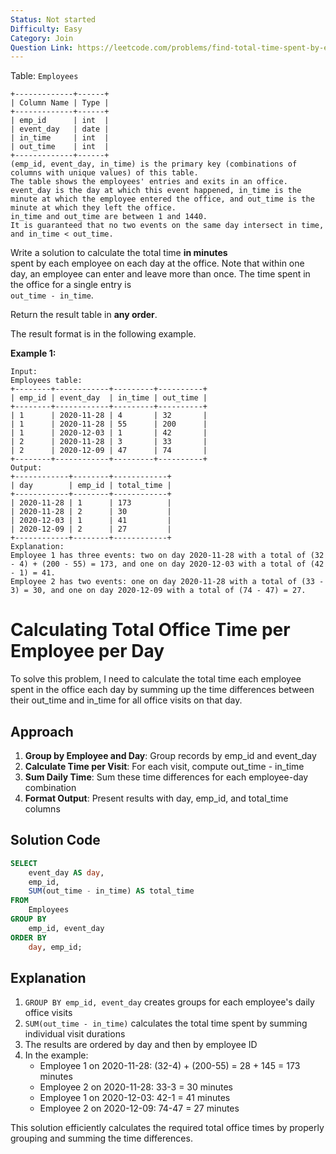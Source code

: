 ```yaml
---
Status: Not started
Difficulty: Easy
Category: Join
Question Link: https://leetcode.com/problems/find-total-time-spent-by-each-employee/
---
```

Table: `Employees`

```Plain
+-------------+------+
| Column Name | Type |
+-------------+------+
| emp_id      | int  |
| event_day   | date |
| in_time     | int  |
| out_time    | int  |
+-------------+------+
(emp_id, event_day, in_time) is the primary key (combinations of columns with unique values) of this table.
The table shows the employees' entries and exits in an office.
event_day is the day at which this event happened, in_time is the minute at which the employee entered the office, and out_time is the minute at which they left the office.
in_time and out_time are between 1 and 1440.
It is guaranteed that no two events on the same day intersect in time, and in_time < out_time.
```

Write a solution to calculate the total time **in minutes**  
spent by each employee on each day at the office. Note that within one  
day, an employee can enter and leave more than once. The time spent in  
the office for a single entry is  
`out_time - in_time`.

Return the result table in **any order**.

The result format is in the following example.

**Example 1:**

```Plain
Input:
Employees table:
+--------+------------+---------+----------+
| emp_id | event_day  | in_time | out_time |
+--------+------------+---------+----------+
| 1      | 2020-11-28 | 4       | 32       |
| 1      | 2020-11-28 | 55      | 200      |
| 1      | 2020-12-03 | 1       | 42       |
| 2      | 2020-11-28 | 3       | 33       |
| 2      | 2020-12-09 | 47      | 74       |
+--------+------------+---------+----------+
Output:
+------------+--------+------------+
| day        | emp_id | total_time |
+------------+--------+------------+
| 2020-11-28 | 1      | 173        |
| 2020-11-28 | 2      | 30         |
| 2020-12-03 | 1      | 41         |
| 2020-12-09 | 2      | 27         |
+------------+--------+------------+
Explanation:
Employee 1 has three events: two on day 2020-11-28 with a total of (32 - 4) + (200 - 55) = 173, and one on day 2020-12-03 with a total of (42 - 1) = 41.
Employee 2 has two events: one on day 2020-11-28 with a total of (33 - 3) = 30, and one on day 2020-12-09 with a total of (74 - 47) = 27.
```

# Calculating Total Office Time per Employee per Day

To solve this problem, I need to calculate the total time each employee spent in the office each day by summing up the time differences between their out_time and in_time for all office visits on that day.

## Approach

1. **Group by Employee and Day**: Group records by emp_id and event_day
2. **Calculate Time per Visit**: For each visit, compute out_time - in_time
3. **Sum Daily Time**: Sum these time differences for each employee-day combination
4. **Format Output**: Present results with day, emp_id, and total_time columns

## Solution Code

```SQL
SELECT
    event_day AS day,
    emp_id,
    SUM(out_time - in_time) AS total_time
FROM
    Employees
GROUP BY
    emp_id, event_day
ORDER BY
    day, emp_id;
```

## Explanation

1. `GROUP BY emp_id, event_day` creates groups for each employee's daily office visits
2. `SUM(out_time - in_time)` calculates the total time spent by summing individual visit durations
3. The results are ordered by day and then by employee ID
4. In the example:
    - Employee 1 on 2020-11-28: (32-4) + (200-55) = 28 + 145 = 173 minutes
    - Employee 2 on 2020-11-28: 33-3 = 30 minutes
    - Employee 1 on 2020-12-03: 42-1 = 41 minutes
    - Employee 2 on 2020-12-09: 74-47 = 27 minutes

This solution efficiently calculates the required total office times by properly grouping and summing the time differences.